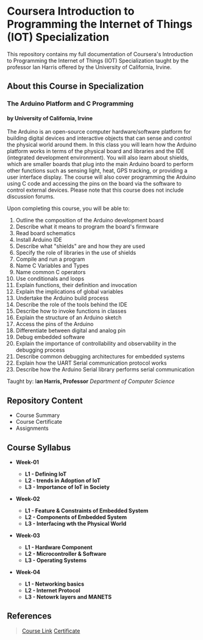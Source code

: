 # Coursera Introduction to Programming the Internet of Things (IOT) Specialization
 
<p> This repository contains my full documentation of Coursera's Introduction to Programming the Internet of Things (IOT) Specialization taught by the professor Ian Harris offered by the University of California, Irvine.</p>

<h2> About this Course in  Specialization </h2>
<h3>The Arduino Platform and C Programming</h3>
<h4>by University of California, Irvine</h4>

<p> The Arduino is an open-source computer hardware/software platform for building digital devices and interactive objects that can sense and control the physical world around them. In this class you will learn how the Arduino platform works in terms of the physical board and libraries and the IDE (integrated development environment). You will also learn about shields, which are smaller boards that plug into the main Arduino board to perform other functions such as sensing light, heat, GPS tracking, or providing a user interface display. The course will also cover programming the Arduino using C code and accessing the pins on the board via the software to control external devices. Please note that this course does not include discussion forums.</p>

Upon completing this course, you will be able to:
1. Outline the composition of the Arduino development board
2. Describe what it means to program the board's firmware
3. Read board schematics
4. Install Arduino IDE
5. Describe what "shields" are and how they are used
6. Specify the role of libraries in the use of shields
7. Compile and run a program
8. Name C Variables and Types
9. Name common C operators
10. Use conditionals and loops
11. Explain functions, their definition and invocation
12. Explain the implications of global variables
13. Undertake the Arduino build process
14. Describe the role of the tools behind the IDE
15. Describe how to invoke functions in classes
16. Explain the structure of an Arduino sketch
17. Access the pins of the Arduino
18. Differentiate between digital and analog pin
19. Debug embedded software
20. Explain the importance of controllability and observability in the debugging process
21. Describe common debugging architectures for embedded systems
22. Explain how the UART Serial communication protocol works
23. Describe how the Arduino Serial library performs serial communication



Taught by:  I**an Harris, Professor**
*Department of Computer Science*

<h2> Repository Content </h2>
<ul>
<li>  Course Summary </li>
<li>  Course Certificate </li>
<li>  Assignments </li>
</ul>

## Course Syllabus
* **Week-01**
    * **L1 - Defining IoT**
	* **L2 - trends in Adoption of IoT**
	* **L3 - Importance of IoT in Society**

* **Week-02**
    * **L1 - Feature & Constraints of Embedded System**
	* **L2 - Components of Embedded System**
	* **L3 - Interfacing wth the Physical World**

* **Week-03**
    * **L1 - Hardware Component**
	* **L2 - Microcontroller & Software**
	* **L3 - Operating Systems**

* **Week-04**
    * **L1 - Networking basics**
	* **L2 - Internet Protocol**
	* **L3 - Netowrk layers and MANETS**


## References
> [Course Link](https://coursera.org/share/38efa6a95c7ef1066859b2bad060bb51)
> [Certificate](https://github.com/Ashleshk/Coursera-Introduction-to-Programming-the-Internet-of-Things--IOT--Specialization/blob/master/Course-1%20Introduction%20to%20the%20Internet%20of%20Things%20and%20Embedded%20Systems.pdf)

